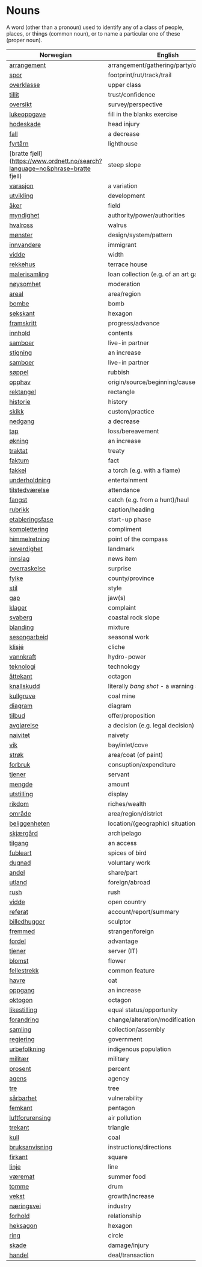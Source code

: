 # Nouns

A word (other than a pronoun) used to identify any of a class of people, places, or things (common noun), or to name a particular one of these (proper noun).

| Norwegian | English | Gender |
| --- | --- | --- |
| [arrangement](https://www.ordnett.no/search?language=no&phrase=arrangement) | arrangement/gathering/party/organisation | i |
| [spor](https://www.ordnett.no/search?language=no&phrase=spor) | footprint/rut/track/trail | i |
| [overklasse](https://www.ordnett.no/search?language=no&phrase=overklasse) | upper class | m |
| [tillit](https://www.ordnett.no/search?language=no&phrase=tillit) | trust/confidence | m |
| [oversikt](https://www.ordnett.no/search?language=no&phrase=oversikt) | survey/perspective | m |
| [lukeoppgave](https://www.ordnett.no/search?language=no&phrase=lukeoppgave) | fill in the blanks exercise | m |
| [hodeskade](https://www.ordnett.no/search?language=no&phrase=hodeskade) | head injury | m |
| [fall](https://www.ordnett.no/search?language=no&phrase=fall) | a decrease | i |
| [fyrtårn](https://www.ordnett.no/search?language=no&phrase=fyrtårn) | lighthouse | i |
| [bratte fjell](https://www.ordnett.no/search?language=no&phrase=bratte fjell) | steep slope | m |
| [varasjon](https://www.ordnett.no/search?language=no&phrase=varasjon) | a variation | m |
| [utvikling](https://www.ordnett.no/search?language=no&phrase=utvikling) | development | m |
| [åker](https://www.ordnett.no/search?language=no&phrase=åker) | field | m |
| [myndighet](https://www.ordnett.no/search?language=no&phrase=myndighet) | authority/power/authorities | m |
| [hvalross](https://www.ordnett.no/search?language=no&phrase=hvalross) | walrus | m |
| [mønster](https://www.ordnett.no/search?language=no&phrase=mønster) | design/system/pattern | i |
| [innvandere](https://www.ordnett.no/search?language=no&phrase=innvandere) | immigrant | m |
| [vidde](https://www.ordnett.no/search?language=no&phrase=vidde) | width | m/f |
| [rekkehus](https://www.ordnett.no/search?language=no&phrase=rekkehus) | terrace house | i |
| [malerisamling](https://www.ordnett.no/search?language=no&phrase=malerisamling) | loan collection (e.g. of an art gallery) | m |
| [nøysomhet](https://www.ordnett.no/search?language=no&phrase=nøysomhet) | moderation | m |
| [areal](https://www.ordnett.no/search?language=no&phrase=areal) | area/region | i |
| [bombe](https://www.ordnett.no/search?language=no&phrase=bombe) | bomb | m |
| [sekskant](https://www.ordnett.no/search?language=no&phrase=sekskant) | hexagon | m |
| [framskritt](https://www.ordnett.no/search?language=no&phrase=framskritt) | progress/advance | i |
| [innhold](https://www.ordnett.no/search?language=no&phrase=innhold) | contents | i |
| [samboer](https://www.ordnett.no/search?language=no&phrase=samboer) | live-in partner | m |
| [stigning](https://www.ordnett.no/search?language=no&phrase=stigning) | an increase | m |
| [samboer](https://www.ordnett.no/search?language=no&phrase=samboer) | live-in partner | m |
| [søppel](https://www.ordnett.no/search?language=no&phrase=søppel) | rubbish | i |
| [opphav](https://www.ordnett.no/search?language=no&phrase=opphav) | origin/source/beginning/cause | i |
| [rektangel](https://www.ordnett.no/search?language=no&phrase=rektangel) | rectangle | i |
| [historie](https://www.ordnett.no/search?language=no&phrase=historie) | history | m/f |
| [skikk](https://www.ordnett.no/search?language=no&phrase=skikk) | custom/practice | m |
| [nedgang](https://www.ordnett.no/search?language=no&phrase=nedgang) | a decrease | m |
| [tap](https://www.ordnett.no/search?language=no&phrase=tap) | loss/bereavement | i |
| [økning](https://www.ordnett.no/search?language=no&phrase=økning) | an increase | m |
| [traktat](https://www.ordnett.no/search?language=no&phrase=traktat) | treaty | m |
| [faktum](https://www.ordnett.no/search?language=no&phrase=faktum) | fact | i |
| [fakkel](https://www.ordnett.no/search?language=no&phrase=fakkel) | a torch (e.g. with a flame) | m |
| [underholdning](https://www.ordnett.no/search?language=no&phrase=underholdning) | entertainment | m |
| [tilstedværelse](https://www.ordnett.no/search?language=no&phrase=tilstedværelse) | attendance | i |
| [fangst](https://www.ordnett.no/search?language=no&phrase=fangst) | catch (e.g. from a hunt)/haul | m |
| [rubrikk](https://www.ordnett.no/search?language=no&phrase=rubrikk) | caption/heading | m |
| [etableringsfase](https://www.ordnett.no/search?language=no&phrase=etableringsfase) | start-up phase | m |
| [komplettering](https://www.ordnett.no/search?language=no&phrase=komplettering) | compliment | m |
| [himmelretning](https://www.ordnett.no/search?language=no&phrase=himmelretning) | point of the compass | m |
| [severdighet](https://www.ordnett.no/search?language=no&phrase=severdighet) | landmark | m |
| [innslag](https://www.ordnett.no/search?language=no&phrase=innslag) | news item | i |
| [overraskelse](https://www.ordnett.no/search?language=no&phrase=overraskelse) | surprise | m |
| [fylke](https://www.ordnett.no/search?language=no&phrase=fylke) | county/province | i |
| [stil](https://www.ordnett.no/search?language=no&phrase=stil) | style | m |
| [gap](https://www.ordnett.no/search?language=no&phrase=gap) | jaw(s) | m |
| [klager](https://www.ordnett.no/search?language=no&phrase=klager) | complaint | m |
| [svaberg](https://www.ordnett.no/search?language=no&phrase=svaberg) | coastal rock slope | i |
| [blanding](https://www.ordnett.no/search?language=no&phrase=blanding) | mixture | m |
| [sesongarbeid](https://www.ordnett.no/search?language=no&phrase=sesongarbeid) | seasonal work | i |
| [klisjé](https://www.ordnett.no/search?language=no&phrase=klisjé) | cliche | m |
| [vannkraft](https://www.ordnett.no/search?language=no&phrase=vannkraft) | hydro-power | m |
| [teknologi](https://www.ordnett.no/search?language=no&phrase=teknologi) | technology | m |
| [åttekant](https://www.ordnett.no/search?language=no&phrase=åttekant) | octagon | m |
| [knallskudd](https://www.ordnett.no/search?language=no&phrase=knallskudd) | literally _bang shot_ - a warning shot gun | i |
| [kullgruve](https://www.ordnett.no/search?language=no&phrase=kullgruve) | coal mine | m |
| [diagram](https://www.ordnett.no/search?language=no&phrase=diagram) | diagram | i |
| [tilbud](https://www.ordnett.no/search?language=no&phrase=tilbud) | offer/proposition | i |
| [avgjørelse](https://www.ordnett.no/search?language=no&phrase=avgjørelse) | a decision (e.g. legal decision) | m |
| [naivitet](https://www.ordnett.no/search?language=no&phrase=naivitet) | naivety | m |
| [vik](https://www.ordnett.no/search?language=no&phrase=vik) | bay/inlet/cove | m |
| [strøk](https://www.ordnett.no/search?language=no&phrase=strøk) | area/coat (of paint) | i |
| [forbruk](https://www.ordnett.no/search?language=no&phrase=forbruk) | consuption/expenditure | i |
| [tjener](https://www.ordnett.no/search?language=no&phrase=tjener) | servant | m |
| [mengde](https://www.ordnett.no/search?language=no&phrase=mengde) | amount | m |
| [utstilling](https://www.ordnett.no/search?language=no&phrase=utstilling) | display | m |
| [rikdom](https://www.ordnett.no/search?language=no&phrase=rikdom) | riches/wealth | m |
| [område](https://www.ordnett.no/search?language=no&phrase=område) | area/region/district | i |
| [beliggenheten](https://www.ordnett.no/search?language=no&phrase=beliggenheten) | location/(geographic) situation | m/f |
| [skjærgård](https://www.ordnett.no/search?language=no&phrase=skjærgård) | archipelago | m |
| [tilgang](https://www.ordnett.no/search?language=no&phrase=tilgang) | an access | i |
| [fubleart](https://www.ordnett.no/search?language=no&phrase=fubleart) | spices of bird | m/f |
| [dugnad](https://www.ordnett.no/search?language=no&phrase=dugnad) | voluntary work | m |
| [andel](https://www.ordnett.no/search?language=no&phrase=andel) | share/part | m |
| [utland](https://www.ordnett.no/search?language=no&phrase=utland) | foreign/abroad | m |
| [rush](https://www.ordnett.no/search?language=no&phrase=rush) | rush | i |
| [vidde](https://www.ordnett.no/search?language=no&phrase=vidde) | open country | m |
| [referat](https://www.ordnett.no/search?language=no&phrase=referat) | account/report/summary | i |
| [billedhugger](https://www.ordnett.no/search?language=no&phrase=billedhugger) | sculptor | m |
| [fremmed](https://www.ordnett.no/search?language=no&phrase=fremmed) | stranger/foreign | m |
| [fordel](https://www.ordnett.no/search?language=no&phrase=fordel) | advantage | m |
| [tjener](https://www.ordnett.no/search?language=no&phrase=tjener) | server (IT) | m |
| [blomst](https://www.ordnett.no/search?language=no&phrase=blomst) | flower | m |
| [fellestrekk](https://www.ordnett.no/search?language=no&phrase=fellestrekk) | common feature | i |
| [havre](https://www.ordnett.no/search?language=no&phrase=havre) | oat | m |
| [oppgang](https://www.ordnett.no/search?language=no&phrase=oppgang) | an increase | m |
| [oktogon](https://www.ordnett.no/search?language=no&phrase=oktogon) | octagon | m |
| [likestilling](https://www.ordnett.no/search?language=no&phrase=likestilling) | equal status/opportunity | m |
| [forandring](https://www.ordnett.no/search?language=no&phrase=forandring) | change/alteration/modification | m |
| [samling](https://www.ordnett.no/search?language=no&phrase=samling) | collection/assembly | m |
| [regjering](https://www.ordnett.no/search?language=no&phrase=regjering) | government | m |
| [urbefolkning](https://www.ordnett.no/search?language=no&phrase=urbefolkning) | indigenous population | m |
| [militær](https://www.ordnett.no/search?language=no&phrase=militær) | military | m |
| [prosent](https://www.ordnett.no/search?language=no&phrase=prosent) | percent | m |
| [agens](https://www.ordnett.no/search?language=no&phrase=agens) | agency | m |
| [tre](https://www.ordnett.no/search?language=no&phrase=tre) | tree | i |
| [sårbarhet](https://www.ordnett.no/search?language=no&phrase=sårbarhet) | vulnerability | m |
| [femkant](https://www.ordnett.no/search?language=no&phrase=femkant) | pentagon | m |
| [luftforurensing](https://www.ordnett.no/search?language=no&phrase=luftforurensing) | air pollution | m |
| [trekant](https://www.ordnett.no/search?language=no&phrase=trekant) | triangle | m |
| [kull](https://www.ordnett.no/search?language=no&phrase=kull) | coal | i |
| [bruksanvisning](https://www.ordnett.no/search?language=no&phrase=bruksanvisning) | instructions/directions | m |
| [firkant](https://www.ordnett.no/search?language=no&phrase=firkant) | square | m |
| [linje](https://www.ordnett.no/search?language=no&phrase=linje) | line | m |
| [væremat](https://www.ordnett.no/search?language=no&phrase=væremat) | summer food | m |
| [tomme](https://www.ordnett.no/search?language=no&phrase=tomme) | drum | m |
| [vekst](https://www.ordnett.no/search?language=no&phrase=vekst) | growth/increase | m |
| [næringsvei](https://www.ordnett.no/search?language=no&phrase=næringsvei) | industry | m |
| [forhold](https://www.ordnett.no/search?language=no&phrase=forhold) | relationship | i |
| [heksagon](https://www.ordnett.no/search?language=no&phrase=heksagon) | hexagon | m |
| [ring](https://www.ordnett.no/search?language=no&phrase=ring) | circle | m |
| [skade](https://www.ordnett.no/search?language=no&phrase=skade) | damage/injury | m |
| [handel](https://www.ordnett.no/search?language=no&phrase=handel) | deal/transaction | m |

